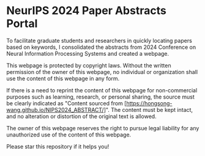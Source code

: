 #  NeurIPS 2024 Paper Abstracts Portal
To facilitate graduate students and researchers in quickly locating papers based on keywords, I consolidated the abstracts from 2024 Conference on Neural Information Processing Systems and created a webpage.

This webpage is protected by copyright laws. Without the written permission of the owner of this webpage, no individual or organization shall use the content of this webpage in any form. 

If there is a need to reprint the content of this webpage for non-commercial purposes such as learning, research, or personal sharing, the source must be clearly indicated as "Content sourced from [https://hongsong-wang.github.io/NIPS2024_ABSTRACT/]". The content must be kept intact, and no alteration or distortion of the original text is allowed. 

The owner of this webpage reserves the right to pursue legal liability for any unauthorized use of the content of this webpage.

Please star this repository if it helps you!
